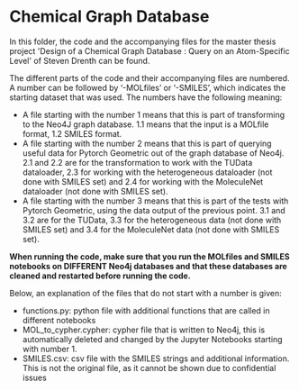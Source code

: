 # Chemical Graph Database
In this folder, the code and the accompanying files for the master thesis project 'Design of a Chemical Graph Database : Query on an Atom-Specific Level' of Steven Drenth can be found.

The different parts of the code and their accompanying files are numbered. A number can be followed by ‘-MOLfiles’ or ‘-SMILES’, which indicates the starting dataset that was used. The numbers have the following meaning:
-	A file starting with the number 1 means that this is part of transforming to the Neo4J graph database. 1.1 means that the input is a MOLfile format, 1.2 SMILES format.
-	A file starting with the number 2 means that this is part of querying useful data for Pytorch Geometric out of the graph database of Neo4j. 2.1 and 2.2 are for the transformation to work with the TUData dataloader, 2.3 for working with the heterogeneous dataloader (not done with SMILES set) and 2.4 for working with the MoleculeNet dataloader (not done with SMILES set).
-	A file starting with the number 3 means that this is part of the tests with Pytorch Geometric, using the data output of the previous point. 3.1 and 3.2 are for the TUData, 3.3 for the heterogeneous data (not done with SMILES set) and 3.4 for the MoleculeNet data (not done with SMILES set).

**When running the code, make sure that you run the MOLfiles and SMILES notebooks on DIFFERENT Neo4j databases and that these databases are cleaned and restarted before running the code.**

Below, an explanation of the files that do not start with a number is given:
-	functions.py: python file with additional functions that are called in different notebooks
-	MOL_to_cypher.cypher: cypher file that is written to Neo4j, this is automatically deleted and changed by the Jupyter Notebooks starting with number 1.
-	SMILES.csv: csv file with the SMILES strings and additional information. This is not the original file, as it cannot be shown due to confidential issues
